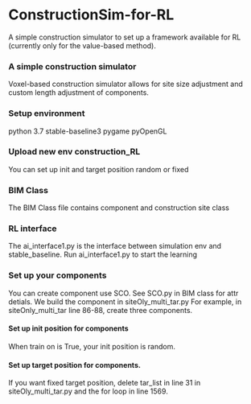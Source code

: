 # ConstructionSim-for-RL

A simple construction simulator to set up a framework available for RL (currently only for the value-based method). 

### A simple construction simulator
Voxel-based construction simulator allows for site size adjustment and custom length adjustment of components.

### Setup environment
python 3.7
stable-baseline3
pygame
pyOpenGL

### Upload new env construction_RL
You can set up init and target position random or fixed

### BIM Class
The BIM Class file contains component and construction site class 

### RL interface
The ai_interface1.py is the interface between simulation env and stable_baseline.
Run ai_interface1.py to start the learning

### Set up your components
You can create component use SCO. See SCO.py in BIM class for attr detials. 
We build the component in siteOly_multi_tar.py
For example, in siteOnly_multi_tar line 86-88, create three components.
#### Set up init position for components
When train on is True, your init position is random.
#### Set up target position for components.
If you want fixed target position, delete tar_list in line 31 in siteOly_multi_tar.py and the for loop in line 1569.



